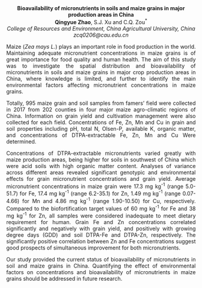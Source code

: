 <center><strong>Bioavailability of micronutrients in soils and maize grains in major
production areas in China</strong>
<center><strong>Qingyue Zhao</strong>, S.J. Xu and C.Q. Zou<sup>*</sup>


<center><i>College of Resources and Environment, China Agricultural University,
China</i>

<center><i>zcq0206@cau.edu.cn</i>

<p style="text-align:justify">Maize (<i>Zea mays L.</i>) plays an important role in food production in the
world. Maintaining adequate micronutrient concentrations in maize grains
is of great importance for food quality and human health. The aim of
this study was to investigate the spatial distribution and
bioavailability of micronutrients in soils and maize grains in major
crop production areas in China, where knowledge is limited, and further
to identify the main environmental factors affecting micronutrient
concentrations in maize grains.

<p style="text-align:justify">Totally, 995 maize grain and soil samples from famers’ field were
collected in 2017 from 202 counties in four major maize agro-climatic
regions of China. Information on grain yield and cultivation management
were also collected for each field. Concentrations of Fe, Zn, Mn and Cu
in grain and soil properties including pH, total N, Olsen-P, available
K, organic matter, and concentrations of DTPA-extractable Fe, Zn, Mn and
Cu Were determined.

<p style="text-align:justify">Concentrations of DTPA-extractable micronutrients varied greatly with
maize production areas, being higher for soils in southwest of China
which were acid soils with high organic matter content. Analyses of
variance across different areas revealed significant genotypic and
environmental effects for grain micronutrient concentrations and grain
yield. Average micronutrient concentrations in maize grain were 17.3 mg
kg<sup>-1</sup> (range 5.0-51.7) for Fe, 17.4 mg kg<sup>-1</sup> (range 6.2-35.1) for Zn,
1.49 mg kg<sup>-1</sup> (range 0.07-4.66) for Mn and 4.86 mg kg<sup>-1</sup> (range
1.90-10.50) for Cu, respectively. Compared to the biofortification
target values of 60 mg kg<sup>-1</sup> for Fe and 38 mg kg<sup>-1</sup> for Zn, all
samples were considered inadequate to meet dietary requirement for
human. Grain Fe and Zn concentrations correlated significantly and
negatively with grain yield, and positively with growing degree days
(GDD) and soil DTPA-Fe and DTPA-Zn, respectively. The significantly
positive correlation between Zn and Fe concentrations suggest good
prospects of simultaneous improvement for both micronutrients.

<p style="text-align:justify">Our study provided the current status of bioavailability of
micronutrients in soil and maize grains in China. Quantifying the effect
of environmental factors on concentrations and bioavailability of
micronutrients in maize grains should be addressed in future research.

